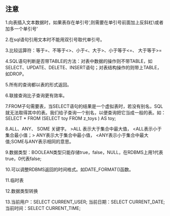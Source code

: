 ## 注意

1.向表插入文本数据时，如果表存在单引号’,则需要在单引号前面加上反斜杠\或者加多一个单引号' 

2.在sql语句引用文本时不能用双引号取代单引号。 

3.比较运算符：等于=、不等于<>、小于<、大于>、小于等于<=、 大于等于>= 

4.SQL语句判断是否带TABLE的方法：对表中数据的操作则不带TABLE，如SELECT、UPDATE、DELETE、INSERT语句；对表结构操作的则带上TABLE，如DROP。

5.所有的查询都以表的形式返回。

6.联接查询比子查询更有效率。 

7.FROM子句需要表，当SELECT语句的结果是一个虚拟表时，若没有别名，SQL就无法取得其中的表。我们给子查询一个别名，以便查询把它当成一般的表。如：SELECT * FROM (SELECT toy FROM z_toys ) AS toy;

8.ALL、ANY、 SOME 关键字。 >ALL 表示大于集合中最大值， <ALL表示小于集合最小值；> ANY表示大于集合中最小值， <ANY表示小于集合中最大值;SOME与ANY表示相同的意思。

9.数据类型：BOOLEAN类型只能存储true，false，NULL，在RDBMS上用1代表true，0代表false;

10.可以调整RDBMS返回的时间格式。如DATE_FORMAT()函数。

11.临时表

12.数据类型转换

13.当前用户：SELECT CURRENT_USER;  当前日期：SELECT CURRENT_DATE; 当前时间：SELECT CURRENT_TIME;